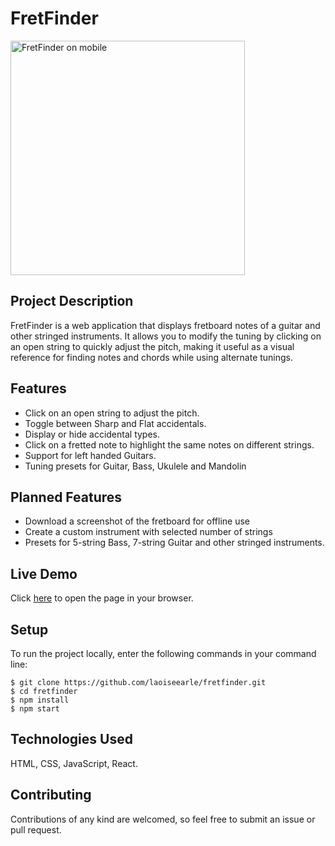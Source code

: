# FretFinder

<img width="375" alt="FretFinder on mobile" src="https://user-images.githubusercontent.com/19372021/229829644-0159aa4d-b8a8-4a8b-9cbb-d6cb3bf1beaf.png">

## Project Description

FretFinder is a web application that displays fretboard notes of a guitar and other stringed instruments. It allows you to modify the tuning by clicking on an open string to quickly adjust the pitch, making it useful as a visual reference for finding notes and chords while using alternate tunings.

## Features

- Click on an open string to adjust the pitch.
- Toggle between Sharp and Flat accidentals.
- Display or hide accidental types.
- Click on a fretted note to highlight the same notes on different strings.
- Support for left handed Guitars.
- Tuning presets for Guitar, Bass, Ukulele and Mandolin

## Planned Features

- Download a screenshot of the fretboard for offline use
- Create a custom instrument with selected number of strings
- Presets for 5-string Bass, 7-string Guitar and other stringed instruments.

## Live Demo

Click [here](https://laoiseearle.github.io/fretfinder/index.html) to open the page in your browser. 

## Setup

To run the project locally, enter the following commands in your command line:
```
$ git clone https://github.com/laoiseearle/fretfinder.git
$ cd fretfinder
$ npm install
$ npm start
```

## Technologies Used

HTML, CSS, JavaScript, React.

## Contributing

Contributions of any kind are welcomed, so feel free to submit an issue or pull request.
